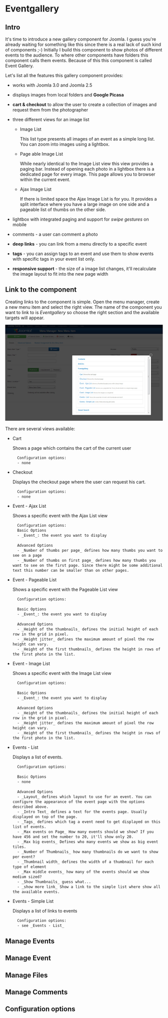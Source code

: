 # Eventgallery 

## Intro
It's time to introduce a new gallery component for Joomla. I guess you're already waiting for something like this since there is a real lack of such kind of components ;-)
Initially I build this component to show photos of different events to the audience. To where other components have folders this component calls them events. Because of this this component is called Event Gallery. 

Let's list all the features this gallery component provides:

- works with Joomla 3.0 and Joomla 2.5
- displays images from local folders and **Google Picasa**
- **cart & checkout** to allow the user to create a collection of images and request them from the photographer
- three different views for an image list
	- Image List

		This list type presents all images of an event as a simple long list. You can zoom into images using a lightbox.

	- Page able Image List

		While nearly identical to the Image List view this view provides a paging bar. Instead of opening each photo in a lightbox there is a dedicated page for every image. This page allows you to browser within the current event.

	- Ajax Image List

		If there is limited space the Ajax Image List is for you. It provides a split interface where you have a large image on one side and a pageable list of thumbs on the other side. 
- lightbox with integrated paging and support for *swipe gestures* on mobile

- comments - a user can comment a photo
- **deep links** - you can link from a menu directly to a specific event
- **tags** - you can assign tags to an event and use them to show events with specific tags in your event list only. 
- **responsive support** - the size of a image list changes, it'll recalculate the image layout to fit into the new page width

## Link to the component

Creating links to the component is simple. Open the menu manager, create a new menu item and select the right view. The name of the component you want to link to is _Eventgallery_ so choose the right section and the available targets will appear. 

![Create a new menu item](img/backend/create_menu_item.jpg)

There are several views available:

- Cart

	Shows a page which contains the cart of the current user
	
		Configuration options:
		- none

- Checkout

	Displays the checkout page where the user can request his cart.

		Configuration options:
		- none	

- Event - Ajax List

	Shows a specific event with the Ajax List view

		Configuration options:
		Basic Options
		- _Event_: the event you want to display

		Advanced Options
		- _Number of thumbs per page_ defines how many thumbs you want to see on a page
		- _Number of thumbs on first page_ defines how many thumbs you want to see on the first page. Since there might be some additional text this number can be smaller than on other pages.

- Event - Pageable List

	Shows a specific event with the Pageable List view

		Configuration options:

		Basic Options
		- _Event_: the event you want to display

		Advanced Options
		- _Height of the thumbnails_ defines the initial height of each row in the grid in pixel.
		- _Height jitter_ defines the maximum amount of pixel the row height can vary.
		- _Height of the first thumbnails_ defines the height in rows of the first photo in the list.

- Event - Image List

	Shows a specific event with the Image List view

		Configuration options:

		Basic Options
		- _Event_: the event you want to display

		Advanced Options
		- _Height of the thumbnails_ defines the initial height of each row in the grid in pixel.
		- _Height jitter_ defines the maximum amount of pixel the row height can vary.
		- _Height of the first thumbnails_ defines the height in rows of the first photo in the list.

- Events - List

	Displays a list of events. 

		Configuration options:
		
		Basic Options
		- none

		Advanced Options
		- _Layout_ defines which layout to use for an event. You can configure the appearance of the event page with the options described above.
		- _Intro Text_ defines a text for the events page. Usually displayed on top of the page. 
		- _Tags_ defines which tag a event need to get displayed on this list of events.
		- _Max events on Page_ How many events should we show? If you have 456 and set the number to 20, it'll show only 20. 
		- _Max big events_ Defines who many events we show as big event tiles.
		- _Number of Thumbnails_ how many thumbnails do we want to show per event?
		- _Thumbnail width_ defines the width of a thumbnail for each type of element
		- _Max middle events_ how many of the events should we show medium sized?
		- _Show Thumbnails_ guess what...
		- _show more link_ Show a link to the simple list where show all the available events. 


- Events - Simple List

	Displays a list of links to events

		Configuration options:
		- see _Events - List_


## Manage Events

## Manage Event

## Manage Files

## Manage Comments

## Configuration options